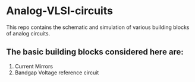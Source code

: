 # Analog-VLSI-circuits
This repo contains the schematic and simulation of various building blocks of analog circuits.

## The basic building blocks considered here are:

1. Current Mirrors
2. Bandgap Voltage reference circuit
